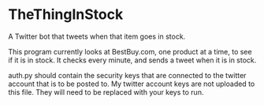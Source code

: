 # TheThingInStock
A Twitter bot that tweets when that item goes in stock.

This program currently looks at BestBuy.com, one product at a time, to see if it is in stock. It checks every minute, and sends a tweet when it is in stock.

auth.py should contain the security keys that are connected to the twitter account that is to be posted to. My twitter account keys are not uploaded to this file. They will need to be replaced with your keys to run.
